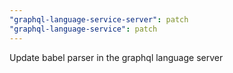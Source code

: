 ```yaml
---
"graphql-language-service-server": patch
"graphql-language-service": patch
---
```


Update babel parser in the graphql language server
